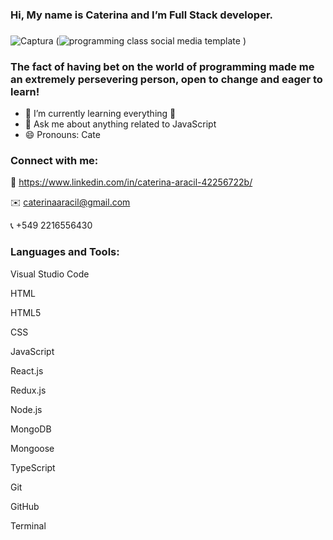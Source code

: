 
### Hi, My name is Caterina and I’m Full Stack developer.

### 
![Captura](https://user-images.githubusercontent.com/103588103/182208869-d9889251-2e4a-4c79-8b71-2b0ced0717a4.PNG)
(![programming class social media template](https://user-images.githubusercontent.com/103588103/192125462-3008dbf7-e3ea-41e4-9e0d-80c43d95778b.png)
)



### The fact of having bet on the world of programming made me an extremely persevering person, open to change and eager to learn!
- 🌱 I’m currently learning everything 📖
- 💬 Ask me about anything related to JavaScript
- 😄 Pronouns: Cate


### Connect with me:
👤 https://www.linkedin.com/in/caterina-aracil-42256722b/

✉️️ caterinaaracil@gmail.com

📞 +549 2216556430 

### Languages and Tools:

Visual Studio Code

HTML

HTML5

CSS

JavaScript

React.js

Redux.js

Node.js

MongoDB

Mongoose

TypeScript

Git

GitHub

Terminal
